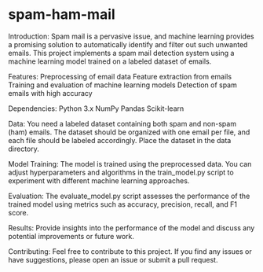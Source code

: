 # spam-ham-mail

Introduction: Spam mail is a pervasive issue, and machine learning provides a promising solution to automatically identify and filter out such unwanted emails. This project implements a spam mail detection system using a machine learning model trained on a labeled dataset of emails.

Features: Preprocessing of email data Feature extraction from emails Training and evaluation of machine learning models Detection of spam emails with high accuracy

Dependencies: Python 3.x NumPy Pandas Scikit-learn

Data: You need a labeled dataset containing both spam and non-spam (ham) emails. The dataset should be organized with one email per file, and each file should be labeled accordingly. Place the dataset in the data directory.

Model Training: The model is trained using the preprocessed data. You can adjust hyperparameters and algorithms in the train_model.py script to experiment with different machine learning approaches.

Evaluation: The evaluate_model.py script assesses the performance of the trained model using metrics such as accuracy, precision, recall, and F1 score.

Results: Provide insights into the performance of the model and discuss any potential improvements or future work.

Contributing: Feel free to contribute to this project. If you find any issues or have suggestions, please open an issue or submit a pull request.
